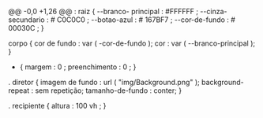 @@ -0,0 +1,26 @@
: raiz {
    --branco- principal :  #FFFFFF ;
    --cinza-secundario :  # C0C0C0 ;
    --botao-azul :  # 167BF7 ;
    --cor-de-fundo :  # 00030C ;
}

corpo {
    cor de fundo :  var ( -cor-de-fundo );
    cor :  var ( --branco-principal );
}

* {
    margem :  0 ;
    preenchimento :  0 ;
}

. diretor {
    imagem de fundo :  url ( "img/Background.png" );
    background-repeat : sem repetição;
    tamanho-de-fundo : conter;
}

. recipiente {
    altura :  100 vh ;
}
